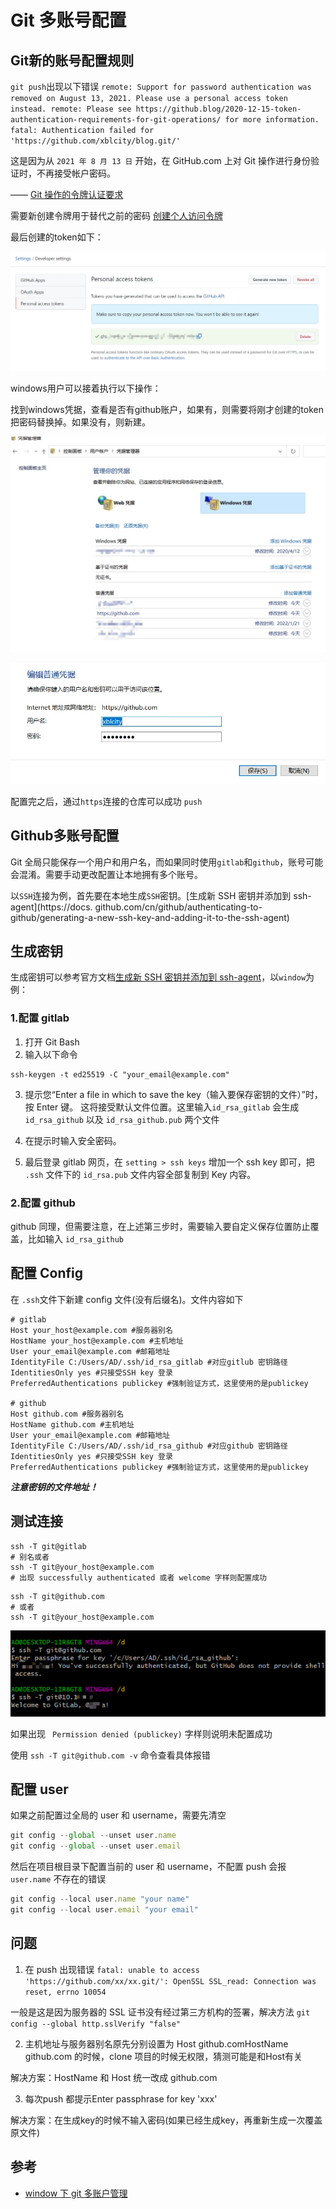 # Git 多账号配置

## Git新的账号配置规则

`git push`出现以下错误 `remote: Support for password authentication was removed on August 13, 2021. Please use a personal access token instead.
remote: Please see https://github.blog/2020-12-15-token-authentication-requirements-for-git-operations/ for more information.
fatal: Authentication failed for 'https://github.com/xblcity/blog.git/'`

这是因为从 `2021 年 8 月 13 日` 开始，在 GitHub.com 上对 Git 操作进行身份验证时，不再接受帐户密码。

—— [Git 操作的令牌认证要求](https://github.blog/2020-12-15-token-authentication-requirements-for-git-operations/)

需要新创建令牌用于替代之前的密码 [创建个人访问令牌](https://docs.github.com/en/authentication/keeping-your-account-and-data-secure/creating-a-personal-access-token)

最后创建的token如下：

![token](./images/git-account/personal-token.jpg)

windows用户可以接着执行以下操作：

找到windows凭据，查看是否有github账户，如果有，则需要将刚才创建的token把密码替换掉。如果没有，则新建。

![凭据](./images/git-account/windows-secret.jpg)

![编辑凭据](./images/git-account/edit-sercet.jpg)

配置完之后，通过`https`连接的仓库可以成功 `push`

## Github多账号配置

Git 全局只能保存一个用户和用户名，而如果同时使用`gitlab`和`github`，账号可能会混淆。需要手动更改配置让本地拥有多个账号。

以`SSH`连接为例，首先要在本地生成`SSH`密钥。[生成新 SSH 密钥并添加到 ssh-agent](https://docs. github.com/cn/github/authenticating-to-github/generating-a-new-ssh-key-and-adding-it-to-the-ssh-agent)

## 生成密钥

生成密钥可以参考官方文档[生成新 SSH 密钥并添加到 ssh-agent](https://docs.github.com/cn/github/authenticating-to-github/generating-a-new-ssh-key-and-adding-it-to-the-ssh-agent)，以`window`为例：

### 1.配置 gitlab

1. 打开 Git Bash
2. 输入以下命令

```shell
ssh-keygen -t ed25519 -C "your_email@example.com"
```

3. 提示您“Enter a file in which to save the key（输入要保存密钥的文件）”时，按 Enter 键。 这将接受默认文件位置。这里输入`id_rsa_gitlab` 会生成 `id_rsa_github` 以及 `id_rsa_github.pub` 两个文件

4. 在提示时输入安全密码。

5. 最后登录 gitlab 网页，在 `setting > ssh keys` 增加一个 ssh key 即可，把 `.ssh` 文件下的 `id_rsa.pub` 文件内容全部复制到 Key 内容。

### 2.配置 github

github 同理，但需要注意，在上述第三步时，需要输入要自定义保存位置防止覆盖，比如输入 `id_rsa_github`

## 配置 Config

在 `.ssh`文件下新建 config 文件(没有后缀名)。文件内容如下

```shell
# gitlab
Host your_host@example.com #服务器别名
HostName your_host@example.com #主机地址
User your_email@example.com #邮箱地址
IdentityFile C:/Users/AD/.ssh/id_rsa_gitlab #对应gitlub 密钥路径
IdentitiesOnly yes #只接受SSH key 登录
PreferredAuthentications publickey #强制验证方式，这里使用的是publickey

# github
Host github.com #服务器别名
HostName github.com #主机地址
User your_email@example.com #邮箱地址
IdentityFile C:/Users/AD/.ssh/id_rsa_github #对应github 密钥路径
IdentitiesOnly yes #只接受SSH key 登录
PreferredAuthentications publickey #强制验证方式，这里使用的是publickey
```

**_注意密钥的文件地址！_**

## 测试连接

```shell
ssh -T git@gitlab
# 别名或者
ssh -T git@your_host@example.com
# 出现 successfully authenticated 或者 welcome 字样则配置成功
```

```shell
ssh -T git@github.com
# 或者
ssh -T git@your_host@example.com
```

![git](./images/git-account/git-account.png)

如果出现 ` Permission denied (publickey)` 字样则说明未配置成功

使用 `ssh -T git@github.com -v` 命令查看具体报错

## 配置 user

如果之前配置过全局的 user 和 username，需要先清空

```js
git config --global --unset user.name
git config --global --unset user.email
```

然后在项目根目录下配置当前的 user 和 username，不配置 push 会报 `user.name` 不存在的错误

```js
git config --local user.name "your name"
git config --local user.email "your email"
```

## 问题

1. 在 push 出现错误 `fatal: unable to access 'https://github.com/xx/xx.git/': OpenSSL SSL_read: Connection was reset, errno 10054`

一般是这是因为服务器的 SSL 证书没有经过第三方机构的签署，解决方法 `git config --global http.sslVerify "false"`

2. 主机地址与服务器别名原先分别设置为 Host github.comHostName github.com 的时候，clone 项目的时候无权限，猜测可能是和Host有关

解决方案：HostName 和 Host 统一改成 github.com

3. 每次push 都提示Enter passphrase for key 'xxx'

解决方案：在生成key的时候不输入密码(如果已经生成key，再重新生成一次覆盖原文件)
## 参考

- [window 下 git 多账户管理](https://juejin.cn/post/6912337687366565895)
